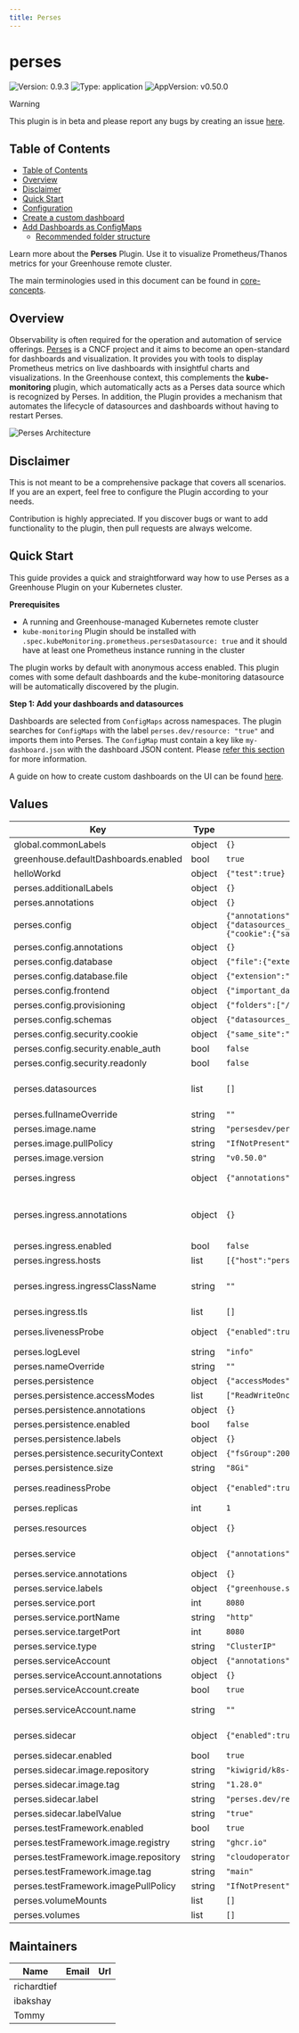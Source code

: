 ```yaml
---
title: Perses
---
```


# perses

![Version: 0.9.3](https://img.shields.io/badge/Version-0.9.3-informational?style=flat-square) ![Type: application](https://img.shields.io/badge/Type-application-informational?style=flat-square) ![AppVersion: v0.50.0](https://img.shields.io/badge/AppVersion-v0.50.0-informational?style=flat-square)

> [!WARNING]
> This plugin is in beta and please report any bugs by creating an issue [here](https://github.com/cloudoperators/greenhouse-extensions/issues/new/choose).

## Table of Contents
- [Table of Contents](#table-of-contents)
- [Overview](#overview)
- [Disclaimer](#disclaimer)
- [Quick Start](#quick-start)
- [Configuration](#configuration)
- [Create a custom dashboard](#create-a-custom-dashboard)
- [Add Dashboards as ConfigMaps](#add-dashboards-as-configmaps)
    - [Recommended folder structure](#recommended-folder-structure)

Learn more about the **Perses** Plugin. Use it to visualize Prometheus/Thanos metrics for your Greenhouse remote cluster.

The main terminologies used in this document can be found in [core-concepts](https://cloudoperators.github.io/greenhouse/docs/getting-started/core-concepts).

## Overview

Observability is often required for the operation and automation of service offerings. [Perses](https://perses.dev/) is a CNCF project and it aims to become an open-standard for dashboards and visualization. It provides you with tools to display Prometheus metrics on live dashboards with insightful charts and visualizations. In the Greenhouse context, this complements the **kube-monitoring** plugin, which automatically acts as a Perses data source which is recognized by Perses. In addition, the Plugin provides a mechanism that automates the lifecycle of datasources and dashboards without having to restart Perses.

![Perses Architecture](../img/perses-arch.png)

## Disclaimer

This is not meant to be a comprehensive package that covers all scenarios. If you are an expert, feel free to configure the Plugin according to your needs.

Contribution is highly appreciated. If you discover bugs or want to add functionality to the plugin, then pull requests are always welcome.

## Quick Start

This guide provides a quick and straightforward way how to use Perses as a Greenhouse Plugin on your Kubernetes cluster.

**Prerequisites**

- A running and Greenhouse-managed Kubernetes remote cluster
- `kube-monitoring` Plugin should be installed with `.spec.kubeMonitoring.prometheus.persesDatasource: true` and it should have at least one Prometheus instance running in the cluster

The plugin works by default with anonymous access enabled. This plugin comes with some default dashboards and the kube-monitoring datasource will be automatically discovered by the plugin.

**Step 1: Add your dashboards and datasources**

Dashboards are selected from `ConfigMaps` across namespaces. The plugin searches for `ConfigMaps` with the label `perses.dev/resource: "true"` and imports them into Perses. The `ConfigMap` must contain a key like `my-dashboard.json` with the dashboard JSON content. Please [refer this section](#add-dashboards-as-configmaps) for more information.

A guide on how to create custom dashboards on the UI can be found [here](#create-a-custom-dashboard).

## Values

| Key | Type | Default | Description |
|-----|------|---------|-------------|
| global.commonLabels | object | `{}` |  |
| greenhouse.defaultDashboards.enabled | bool | `true` |  |
| helloWorkd | object | `{"test":true}` | test hello world hello world values |
| perses.additionalLabels | object | `{}` |  |
| perses.annotations | object | `{}` | Statefulset Annotations |
| perses.config | object | `{"annotations":{},"api_prefix":"/perses","database":{"file":{"extension":"json","folder":"/perses"}},"frontend":{"important_dashboards":[]},"provisioning":{"folders":["/etc/perses/provisioning"],"interval":"10s"},"schemas":{"datasources_path":"/etc/perses/cue/schemas/datasources","interval":"5m","panels_path":"/etc/perses/cue/schemas/panels","queries_path":"/etc/perses/cue/schemas/queries","variables_path":"/etc/perses/cue/schemas/variables"},"security":{"cookie":{"same_site":"lax","secure":false},"enable_auth":false,"readonly":false}}` | Perses configuration file ref: https://github.com/perses/perses/blob/main/docs/user-guides/configuration.md |
| perses.config.annotations | object | `{}` | Annotations for config |
| perses.config.database | object | `{"file":{"extension":"json","folder":"/perses"}}` | Database config based on data base type |
| perses.config.database.file | object | `{"extension":"json","folder":"/perses"}` | file system configs |
| perses.config.frontend | object | `{"important_dashboards":[]}` | Important dashboards list |
| perses.config.provisioning | object | `{"folders":["/etc/perses/provisioning"],"interval":"10s"}` | provisioning config |
| perses.config.schemas | object | `{"datasources_path":"/etc/perses/cue/schemas/datasources","interval":"5m","panels_path":"/etc/perses/cue/schemas/panels","queries_path":"/etc/perses/cue/schemas/queries","variables_path":"/etc/perses/cue/schemas/variables"}` | Schemas paths |
| perses.config.security.cookie | object | `{"same_site":"lax","secure":false}` | cookie config |
| perses.config.security.enable_auth | bool | `false` | Enable Authentication |
| perses.config.security.readonly | bool | `false` | Configure Perses instance as readonly |
| perses.datasources | list | `[]` | Configure datasources DEPRECATED: This field will be removed in the future release. Please use the 'sidecar' configuration to provision datasources. ref: https://github.com/perses/perses/blob/90beed356243208f14cf2249bebb6f6222cb77ae/docs/datasource.md |
| perses.fullnameOverride | string | `""` | Override fully qualified app name |
| perses.image.name | string | `"persesdev/perses"` | Perses image repository and name |
| perses.image.pullPolicy | string | `"IfNotPresent"` | Default image pull policy |
| perses.image.version | string | `"v0.50.0"` | Overrides the image tag whose default is the chart appVersion. |
| perses.ingress | object | `{"annotations":{},"enabled":false,"hosts":[{"host":"perses.local","paths":[{"path":"/","pathType":"Prefix"}]}],"ingressClassName":"","tls":[]}` | Configure the ingress resource that allows you to access Thanos Query Frontend ref: https://kubernetes.io/docs/concepts/services-networking/ingress/ |
| perses.ingress.annotations | object | `{}` | Additional annotations for the Ingress resource. To enable certificate autogeneration, place here your cert-manager annotations. For a full list of possible ingress annotations, please see ref: https://github.com/kubernetes/ingress-nginx/blob/master/docs/user-guide/nginx-configuration/annotations.md |
| perses.ingress.enabled | bool | `false` | Enable ingress controller resource |
| perses.ingress.hosts | list | `[{"host":"perses.local","paths":[{"path":"/","pathType":"Prefix"}]}]` | Default host for the ingress resource |
| perses.ingress.ingressClassName | string | `""` | IngressClass that will be be used to implement the Ingress (Kubernetes 1.18+) This is supported in Kubernetes 1.18+ and required if you have more than one IngressClass marked as the default for your cluster . ref: https://kubernetes.io/blog/2020/04/02/improvements-to-the-ingress-api-in-kubernetes-1.18/  |
| perses.ingress.tls | list | `[]` | Ingress TLS configuration |
| perses.livenessProbe | object | `{"enabled":true,"failureThreshold":5,"initialDelaySeconds":10,"periodSeconds":60,"successThreshold":1,"timeoutSeconds":5}` | Liveness probe configuration Ref: https://kubernetes.io/docs/tasks/configure-pod-container/configure-liveness-readiness-startup-probes/ |
| perses.logLevel | string | `"info"` | Log level for Perses be configured in available options "panic", "error", "warning", "info", "debug", "trace" |
| perses.nameOverride | string | `""` | Override name of the chart used in Kubernetes object names. |
| perses.persistence | object | `{"accessModes":["ReadWriteOnce"],"annotations":{},"enabled":false,"labels":{},"securityContext":{"fsGroup":2000},"size":"8Gi"}` | Persistence parameters |
| perses.persistence.accessModes | list | `["ReadWriteOnce"]` | PVC Access Modes for data volume |
| perses.persistence.annotations | object | `{}` | Annotations for the PVC |
| perses.persistence.enabled | bool | `false` | If disabled, it will use a emptydir volume |
| perses.persistence.labels | object | `{}` | Labels for the PVC |
| perses.persistence.securityContext | object | `{"fsGroup":2000}` | Security context for the PVC when persistence is enabled |
| perses.persistence.size | string | `"8Gi"` | PVC Storage Request for data volume |
| perses.readinessProbe | object | `{"enabled":true,"failureThreshold":5,"initialDelaySeconds":5,"periodSeconds":10,"successThreshold":1,"timeoutSeconds":5}` | Readiness probe configuration Ref: https://kubernetes.io/docs/tasks/configure-pod-container/configure-liveness-readiness-startup-probes/ |
| perses.replicas | int | `1` | Number of pod replicas. |
| perses.resources | object | `{}` | Resource limits & requests. Update according to your own use case as these values might be too low for a typical deployment. ref: https://kubernetes.io/docs/concepts/configuration/manage-resources-containers/ |
| perses.service | object | `{"annotations":{},"labels":{"greenhouse.sap/expose":"true"},"port":8080,"portName":"http","targetPort":8080,"type":"ClusterIP"}` | Expose the Perses service to be accessed from outside the cluster (LoadBalancer service). or access it from within the cluster (ClusterIP service). Set the service type and the port to serve it. |
| perses.service.annotations | object | `{}` | Annotations to add to the service |
| perses.service.labels | object | `{"greenhouse.sap/expose":"true"}` | Labeles to add to the service |
| perses.service.port | int | `8080` | Service Port |
| perses.service.portName | string | `"http"` | Service Port Name |
| perses.service.targetPort | int | `8080` | Perses running port |
| perses.service.type | string | `"ClusterIP"` | Service Type |
| perses.serviceAccount | object | `{"annotations":{},"create":true,"name":""}` | Service account for Perses to use. |
| perses.serviceAccount.annotations | object | `{}` | Annotations to add to the service account |
| perses.serviceAccount.create | bool | `true` | Specifies whether a service account should be created |
| perses.serviceAccount.name | string | `""` | The name of the service account to use. If not set and create is true, a name is generated using the fullname template |
| perses.sidecar | object | `{"enabled":true,"image":{"repository":"kiwigrid/k8s-sidecar","tag":"1.28.0"},"label":"perses.dev/resource","labelValue":"true"}` | Sidecar configuration that watches for ConfigMaps with the specified label/labelValue and loads them into Perses provisioning |
| perses.sidecar.enabled | bool | `true` | Enable the sidecar container for ConfigMap provisioning |
| perses.sidecar.image.repository | string | `"kiwigrid/k8s-sidecar"` | Container image repository for the sidecar |
| perses.sidecar.image.tag | string | `"1.28.0"` | Container image tag for the sidecar |
| perses.sidecar.label | string | `"perses.dev/resource"` | Label key to watch for ConfigMaps containing Perses resources |
| perses.sidecar.labelValue | string | `"true"` | Label value to watch for ConfigMaps containing Perses resources |
| perses.testFramework.enabled | bool | `true` |  |
| perses.testFramework.image.registry | string | `"ghcr.io"` |  |
| perses.testFramework.image.repository | string | `"cloudoperators/greenhouse-extensions-integration-test"` |  |
| perses.testFramework.image.tag | string | `"main"` |  |
| perses.testFramework.imagePullPolicy | string | `"IfNotPresent"` |  |
| perses.volumeMounts | list | `[]` | Additional VolumeMounts on the output StatefulSet definition. |
| perses.volumes | list | `[]` | Additional volumes on the output StatefulSet definition. |

## Maintainers

| Name | Email | Url |
| ---- | ------ | --- |
| richardtief |  |  |
| ibakshay |  |  |
| Tommy |  |  |